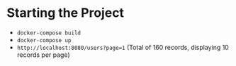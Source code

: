 # Starting the Project

- `docker-compose build`
- `docker-compose up`
- `http://localhost:8080/users?page=1` (Total of 160 records, displaying 10 records per page)
